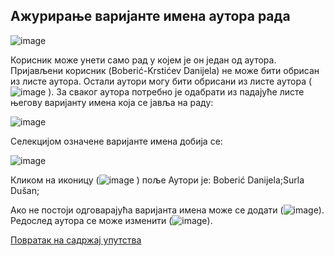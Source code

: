 ## Ажурирање варијанте имена аутора рада

![image](https://user-images.githubusercontent.com/29538544/150633029-c0fe722e-7c22-4b0f-971c-fdf056db782e.png)

Корисник може унети само рад у којем је он један од аутора. Пријављени корисник (Boberić-Krstićev Danijela) не може бити обрисан из листе аутора. Остали аутори могу бити обрисани из листе аутора (![image](https://user-images.githubusercontent.com/29538544/150633599-04045d33-fc29-47ff-94a6-d7c35c47a9a1.png)
). За сваког аутора потребно је одабрати из падајуће листе његову варијанту имена која се јавља на раду:
 
 ![image](https://user-images.githubusercontent.com/29538544/150633048-5750c9b8-9209-4855-9e41-c747189ed887.png)
 
Селекцијом означене варијанте имена добија се:

![image](https://user-images.githubusercontent.com/29538544/150633490-31a4d3b4-1b52-4919-b0d6-6476a588a3c9.png)

Кликом на иконицу (![image](https://user-images.githubusercontent.com/29538544/150633524-00d924b3-73fe-4e62-87c5-1608abb6512b.png)
) поље Аутори је: Boberić Danijela;Surla Dušan;

Ако не постоји одговарајућа варијанта имена може се додати (![image](https://user-images.githubusercontent.com/29538544/150633060-115a550a-8577-4fdd-a6d3-29602dc7d137.png)). Редослед аутора се може изменити (![image](https://user-images.githubusercontent.com/29538544/150633084-777a7236-ffe7-46d1-8ece-2b8e8262ff40.png)).

[Повратак на садржај упутства](uputstvo.md#садржај)
